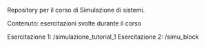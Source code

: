 Repository per il corso di Simulazione di sistemi.

Contenuto: esercitazioni svolte durante il corso

Esercitazione 1: /simulazione_tutorial_1
Esercitazione 2: /simu_block